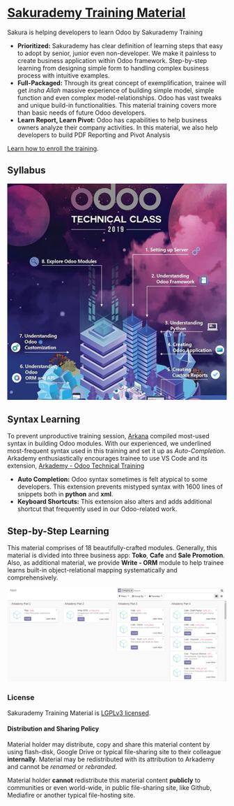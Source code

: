 
# [Sakurademy Training Material](https://www.bstm.co.id/)
Sakura is helping developers to learn Odoo by Sakurademy Training

* **Prioritized:** Sakurademy has clear definition of learning steps that easy to adopt by senior, junior even non-developer. We make it painless to create business application within Odoo framework. Step-by-step learning from designing simple form to handling complex business process with intuitive examples.
* **Full-Packaged:** Through its great concept of exemplification, trainee will get *insha Allah* massive experience of building simple model, simple function and even complex model-relationships. Odoo has vast tweaks and unique build-in functionalities. This material training covers more than basic needs of future Odoo developers.
* **Learn Report, Learn Pivot:** Odoo has capabilities to help business owners analyze their company activities. In this material, we also help developers to build PDF Reporting and Pivot Analysis

[Learn how to enroll the training](https://www.bstm.co.id/).



## Syllabus

![](syllabus.png)

## Syntax Learning

To prevent unproductive training session, [Arkana](https://www.instagram.com/arkanadigital/) compiled most-used syntax in building Odoo modules. With our experienced, we underlined most-frequent syntax used in this training and set it up as *Auto-Completion*. Arkademy enthusiastically encourages trainee to use VS Code and its extension, [Arkademy - Odoo Technical Training](https://marketplace.visualstudio.com/items?itemName=arkademy.arkademy-training)

* **Auto Completion:** Odoo syntax sometimes is felt atypical to some developers. This extension prevents mistyped syntax with 1600 lines of snippets both in **python** and **xml**.
* **Keyboard Shortcuts:** This extension also alters and adds additional shortcut that frequently used in our Odoo-related work.


## Step-by-Step Learning

This material comprises of 18 beautifully-crafted modules. Generally, this material is divided into three business app: **Toko**, **Cafe** and **Sale Promotion**. Also, as additional material, we provide **Write - ORM** module to help trainee learns built-in object-relational mapping systematically and comprehensively.

![](modules.png)

### License

Sakurademy Training Material is [LGPLv3 licensed](./LICENSE).

#### Distribution and Sharing Policy

Material holder may distribute, copy and share this material content by using flash-disk, Google Drive or typical file-sharing site to their colleague **internally**. Material may be redistributed with its attribution to Arkademy and cannot be *renamed* or *rebranded*.

Material holder **cannot** redistribute this material content **publicly** to communities or even world-wide, in public file-sharing site, like Github, Mediafire or another typical file-hosting site.
